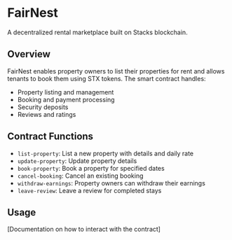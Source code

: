 # FairNest
A decentralized rental marketplace built on Stacks blockchain.

## Overview
FairNest enables property owners to list their properties for rent and allows tenants to book them using STX tokens. The smart contract handles:
- Property listing and management
- Booking and payment processing  
- Security deposits
- Reviews and ratings

## Contract Functions
- `list-property`: List a new property with details and daily rate
- `update-property`: Update property details
- `book-property`: Book a property for specified dates
- `cancel-booking`: Cancel an existing booking
- `withdraw-earnings`: Property owners can withdraw their earnings
- `leave-review`: Leave a review for completed stays

## Usage
[Documentation on how to interact with the contract]
